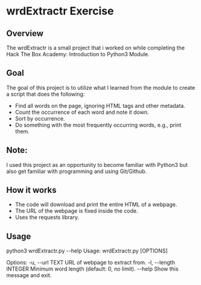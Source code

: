 # wrdExtractr Exercise

## Overview
The wrdExtractr is a small project that i worked on while completing the Hack The Box Academy: Introduction to Python3 Module.

## Goal
The goal of this project is to utilize what I learned from the module to create a script that does the following:

- Find all words on the page, ignoring HTML tags and other metadata.
- Count the occurrence of each word and note it down.
- Sort by occurrence.
- Do something with the most frequently occurring words, e.g., print them.

## Note:
I used this project as an opportunity to become familiar with Python3 but also get familiar with programming and using Git/Github.

## How it works
- The code will download and print the entire HTML of a webpage.
- The URL of the webpage is fixed inside the code.
- Uses the requests library.

## Usage

python3 wrdExtractr.py  --help
Usage: wrdExtractr.py [OPTIONS]

Options:
  -u, --url TEXT        URL of webpage to extract from.
  -l, --length INTEGER  Minimum word length (default: 0, no limit).
  --help                Show this message and exit.


